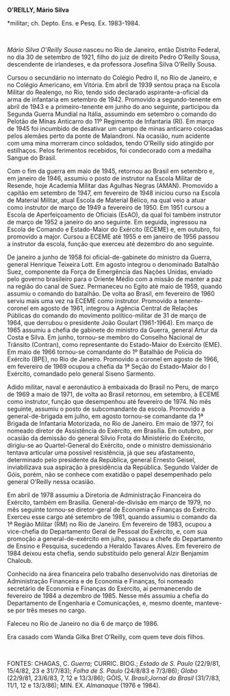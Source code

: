 **O’REILLY, Mário Silva**

\*militar; ch. Depto. Ens. e Pesq. Ex. 1983-1984.

 

*Mário Silva O’Reilly Sousa* nasceu no Rio de Janeiro, então Distrito
Federal, no dia 30 de setembro de 1921, filho do juiz de direito Pedro
O’Reilly Sousa, descendente de irlandeses, e da professora Josefina
Silva O’Reilly Sousa.

Cursou o secundário no internato do Colégio Pedro II, no Rio de Janeiro,
e no Colégio Americano, em Vitória. Em abril de 1939 sentou praça na
Escola Militar do Realengo, no Rio, tendo sido declarado
aspirante-a-oficial da arma de infantaria em setembro de 1942. Promovido
a segundo-tenente em abril de 1943 e a primeiro-tenente em junho do ano
seguinte, participou da Segunda Guerra Mundial na Itália, assumindo em
setembro o comando do Pelotão de Minas Anticarro do 11º Regimento de
Infantaria (RI). Em março de 1945 foi incumbido de desativar um campo de
minas anticarro colocadas pelos alemães perto da ponte de Malandroni. Na
ocasião, num acidente com uma mina morreram cinco soldados, tendo
O’Reilly sido atingido por estilhaços. Pelos ferimentos recebidos, foi
condecorado com a medalha Sangue do Brasil.

Com o fim da guerra em maio de 1945, retornou ao Brasil em setembro e,
em janeiro de 1946, assumiu o posto de instrutor na Escola Militar de
Resende, hoje Academia Militar das Agulhas Negras (AMAN). Promovido a
capitão em setembro de 1947, em fevereiro de 1948 iniciou curso na
Escola de Material Militar, atual Escola de Material Bélico, na qual
veio a atuar como instrutor de março de 1949 a fevereiro de 1950. Em
1951 cursou a Escola de Aperfeiçoamento de Oficiais (EsAO), da qual foi
também instrutor de março de 1952 a janeiro do ano seguinte. Em seguida,
ingressou na Escola de Comando e Estado-Maior do Exército (ECEME) e, em
outubro, foi promovido a major. Cursou a ECEME até 1955 e em janeiro de
1956 passou a instrutor da escola, função que exerceu até dezembro do
ano seguinte.

De janeiro a junho de 1958 foi oficial-de-gabinete do ministro da
Guerra, general Henrique Teixeira Lott. Em agosto integrou o denominado
Batalhão Suez, componente da Força de Emergência das Nações Unidas,
enviado pelo governo brasileiro para o Oriente Médio com a missão de
manter a paz na região do canal de Suez. Permaneceu no Egito até maio de
1959, quando assumiu o comando do batalhão. De volta ao Brasil, em
fevereiro de 1960 serviu mais uma vez na ECEME como instrutor. Promovido
a tenente-coronel em agosto de 1961, integrou a Agência Central de
Relações Públicas do comando do movimento político-militar de 31 de
março de 1964, que derrubou o presidente João Goulart (1961-1964). Em
março de 1965 assumiu a chefia de gabinete do ministro da Guerra,
general Artur da Costa e Silva. Em junho, tornou-se membro do Conselho
Nacional de Trânsito (Contran), como representante do Estado-Maior do
Exército (EME). Em maio de 1966 tornou-se comandante do 1º Batalhão de
Polícia do Exército (BPE), no Rio de Janeiro. Promovido a coronel em
agosto de 1966, em fevereiro de 1969 ocupou a chefia da 1ª Seção do
Estado-Maior do I Exército, comandado pelo general Siseno Sarmento.

Adido militar, naval e aeronáutico à embaixada do Brasil no Peru, de
março de 1969 a maio de 1971, de volta ao Brasil retornou, em setembro,
à ECEME como instrutor, função que desempenhou até fevereiro de 1974. No
mês seguinte, assumiu o posto de subcomandante da escola. Promovido a
general-de-brigada em julho, em agosto tornou-se comandante da 1ª
Brigada de Infantaria Motorizada, no Rio de Janeiro. Em maio de 1977,
foi nomeado diretor de Assistência do Exército, em Brasília. Em outubro,
por ocasião da demissão do general Sílvio Frota do Ministério do
Exército, dirigiu-se ao Quartel-General do Exército, onde o ministro
demissionário tentava articular uma possível resistência, já que seu
afastamento, determinado pelo presidente da República, general Ernesto
Geisel, inviabilizava sua aspiração à presidência da República. Segundo
Valder de Góis, porém, não se conhece com exatidão o papel desempenhado
pelo general O’Reilly nessa ocasião.

Em abril de 1978 assumiu a Diretoria de Administração Financeira do
Exército, também em Brasília. General-de-divisão em março de 1979, no
mês seguinte tornou-se diretor-geral de Economia e Finanças do Exército.
Exerceu esse cargo até setembro de 1981, quando assumiu o comando da 1ª
Região Militar (RM) no Rio de Janeiro. Em fevereiro de 1983, ocupou a
vice-chefia do Departamento Geral de Pessoal do Exército, e, com sua
promoção a general-de-exército em julho, passou a chefe do Departamento
de Ensino e Pesquisa, sucedendo a Heraldo Tavares Alves. Em fevereiro de
1984 deixou esta chefia, sendo substituído pelo general Alzir Benjamim
Chaloub.

Conhecido na área financeira pelo trabalho desenvolvido nas diretorias
de Administração Financeira e de Economia e Finanças, foi nomeado
secretário de Economia e Finanças do Exército, aí permanecendo de
fevereiro de 1984 a dezembro de 1985. Nesse mês assumiu a chefia do
Departamento de Engenharia e Comunicações, e, mesmo doente, manteve-se
por três meses no cargo.

Faleceu no Rio de Janeiro no dia 6 de março de 1986.

Era casado com Wanda Gilka Bret O’Reilly, com quem teve dois filhos.

 

FONTES: CHAGAS, C. *Guerra*; CURRIC. BIOG.; *Estado de S. Paulo*
(22/9/81, 15/4/82, 23 e 31/7/83); *Folha de S. Paulo* (24/8/83 e
7/3/86); *Globo* (22/9/81, 23/6/83, 7, 12 e 13/3/86); GÓIS, V.
*Brasil*;*Jornal do Brasil* (31/7/83, 11/1, 12 e 13/3/86); MIN. EX.
*Almanaque* (1976 e 1984).

 
